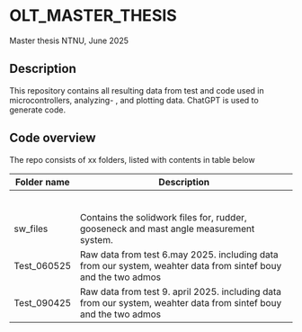 # OLT_MASTER_THESIS

Master thesis NTNU, June 2025

## Description
This repository contains all resulting data from test and code used in microcontrollers, analyzing- , and plotting data.
ChatGPT is used to generate code.

## Code overview
The repo consists of xx folders, listed with contents in table below

| Folder name | Description |
|-|-|
| | |
| | |
| | |
| | |
| | |
| | |
| sw_files | Contains the solidwork files for, rudder, gooseneck and mast angle measurement system. |
| Test_060525 | Raw data from test 6.may 2025. including data from our system, weahter data from sintef bouy and the two admos|
| Test_090425 | Raw data from test 9. april 2025. including data from our system, weahter data from sintef bouy and the two admos|
